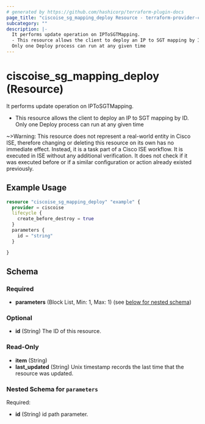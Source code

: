 ```yaml
---
# generated by https://github.com/hashicorp/terraform-plugin-docs
page_title: "ciscoise_sg_mapping_deploy Resource - terraform-provider-ciscoise"
subcategory: ""
description: |-
  It performs update operation on IPToSGTMapping.
  - This resource allows the client to deploy an IP to SGT mapping by ID.
  Only one Deploy process can run at any given time
---
```


# ciscoise_sg_mapping_deploy (Resource)

It performs update operation on IPToSGTMapping.
- This resource allows the client to deploy an IP to SGT mapping by ID.
Only one Deploy process can run at any given time

~>Warning: This resource does not represent a real-world entity in Cisco ISE, therefore changing or deleting this resource on its own has no immediate effect. Instead, it is a task part of a Cisco ISE workflow. It is executed in ISE without any additional verification. It does not check if it was executed before or if a similar configuration or action already existed previously.

## Example Usage

```terraform
resource "ciscoise_sg_mapping_deploy" "example" {
  provider = ciscoise
  lifecycle {
    create_before_destroy = true
  }
  parameters {
    id = "string"
  }

}
```

<!-- schema generated by tfplugindocs -->
## Schema

### Required

- **parameters** (Block List, Min: 1, Max: 1) (see [below for nested schema](#nestedblock--parameters))

### Optional

- **id** (String) The ID of this resource.

### Read-Only

- **item** (String)
- **last_updated** (String) Unix timestamp records the last time that the resource was updated.

<a id="nestedblock--parameters"></a>
### Nested Schema for `parameters`

Required:

- **id** (String) id path parameter.


